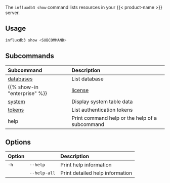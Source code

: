 
The `influxdb3 show` command lists resources in your {{< product-name >}} server.

## Usage

<!--pytest.mark.skip-->

```bash
influxdb3 show <SUBCOMMAND>
```

## Subcommands

| Subcommand                                                              | Description                                    |
| :---------------------------------------------------------------------- | :--------------------------------------------- |
| [databases](/influxdb3/version/reference/cli/influxdb3/show/databases/) | List database                                  |
{{% show-in "enterprise" %}}| [license](/influxdb3/version/reference/cli/influxdb3/show/license/)     | Display license information                    |{{% /show-in %}}
| [system](/influxdb3/version/reference/cli/influxdb3/show/system/)       | Display system table data                      |
| [tokens](/influxdb3/version/reference/cli/influxdb3/show/tokens/)       | List authentication tokens                      |
| help                                                                    | Print command help or the help of a subcommand |

## Options

| Option |              | Description                     |
| :----- | :----------- | :------------------------------ |
| `-h`   | `--help`     | Print help information          |
|        | `--help-all` | Print detailed help information |
